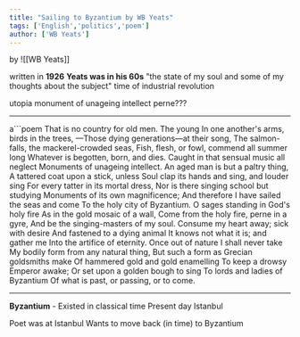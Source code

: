 ```yaml
---
title: "Sailing to Byzantium by WB Yeats"
tags: ['English','politics','poem']
author: ['WB Yeats']
---
```


by ![[WB Yeats]]


written in **1926** 
**Yeats was in his 60s**
"the state of my soul and some of my thoughts about the subject"
time of industrial revolution

utopia 
monument of unageing intellect
perne???

---
a```poem
That is no country for old men. The young
In one another's arms, birds in the trees,
—Those dying generations—at their song,
The salmon-falls, the mackerel-crowded seas,
Fish, flesh, or fowl, commend all summer long
Whatever is begotten, born, and dies.
Caught in that sensual music all neglect
Monuments of unageing intellect.
An aged man is but a paltry thing,
A tattered coat upon a stick, unless
Soul clap its hands and sing, and louder sing
For every tatter in its mortal dress,
Nor is there singing school but studying
Monuments of its own magnificence;
And therefore I have sailed the seas and come
To the holy city of Byzantium.
O sages standing in God's holy fire
As in the gold mosaic of a wall,
Come from the holy fire, perne in a gyre,
And be the singing-masters of my soul.
Consume my heart away; sick with desire
And fastened to a dying animal
It knows not what it is; and gather me
Into the artifice of eternity.
Once out of nature I shall never take
My bodily form from any natural thing,
But such a form as Grecian goldsmiths make
Of hammered gold and gold enamelling
To keep a drowsy Emperor awake;
Or set upon a golden bough to sing
To lords and ladies of Byzantium
Of what is past, or passing, or to come.

---
**Byzantium** - Existed in classical time
Present day Istanbul

Poet was at Istanbul 
Wants to move back (in time) to Byzantium 


